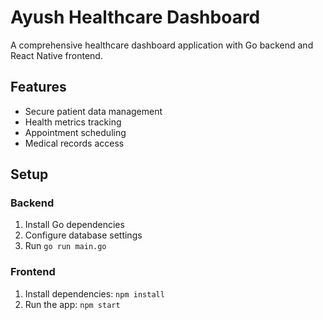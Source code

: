 # Ayush Healthcare Dashboard

A comprehensive healthcare dashboard application with Go backend and React Native frontend.

## Features

- Secure patient data management
- Health metrics tracking
- Appointment scheduling
- Medical records access

## Setup

### Backend
1. Install Go dependencies
2. Configure database settings
3. Run `go run main.go`

### Frontend
1. Install dependencies: `npm install`
2. Run the app: `npm start`